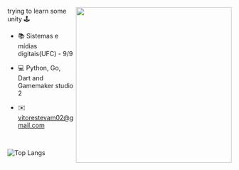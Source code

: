 <div align="center" />

<img align="right" src="https://github.githubassets.com/images/mona-loading-default.gif" width="350"/>

<div align="left" />

trying to learn some unity 🕹️

- 📚 Sistemas e mídias digitais(UFC) - 9/9

- 💻 Python, Go, Dart and Gamemaker studio 2

- ✉️ vitorestevam02@gmail.com

<br/>

![Top Langs](https://github-readme-stats.vercel.app/api/top-langs/?username=vitorestevam&layout=compact&langs_count=3)
